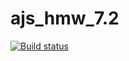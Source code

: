 # ajs_hmw_7.2
[![Build status](https://ci.appveyor.com/api/projects/status/6psdrbgx20wnlob4?svg=true)](https://ci.appveyor.com/project/Mikhail7788/ajs-hmw-7-2-j2y37)
